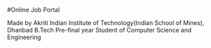 #Online Job Portal

Made by Akriti 
Indian Institute of Technology(Indian School of Mines), Dhanbad
B.Tech Pre-final year Student of Computer Science and Engineering